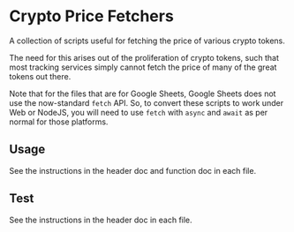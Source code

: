 # Crypto Price Fetchers

A collection of scripts useful for fetching the price of various crypto tokens.

The need for this arises out of the proliferation of crypto tokens, such that most tracking services simply cannot fetch the price of many of the great tokens out there.

Note that for the files that are for Google Sheets, Google Sheets does not use the now-standard `fetch` API.  So, to convert these scripts to work under Web or NodeJS, you will need to use `fetch` with `async` and `await` as per normal for those platforms.

## Usage

See the instructions in the header doc and function doc in each file.

## Test

See the instructions in the header doc in each file.
